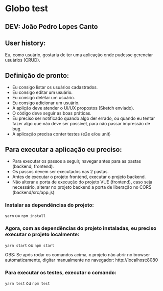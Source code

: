 # Globo test

## DEV: João Pedro Lopes Canto

## User history:

Eu, como usuário, gostaria de ter uma aplicação onde pudesse gerenciar usuários (CRUD).

## Definição de pronto:

- Eu consigo listar os usuários cadastrados.
- Eu consigo editar um usuário.
- Eu consigo deletar um usuário.
- Eu consigo adicionar um usuário.
- A aplição deve atender o UI/UX propostos (Sketch enviado).
- O código deve seguir as boas práticas.
- Eu preciso ser notificado quando algo der errado, ou quando eu tentar fazer algo que não deve ser possível, para não passar impressão de bug.
- A aplicação precisa conter testes (e2e e/ou unit)

## Para executar a aplicação eu preciso:

- Para executar os passos a seguir, navegar antes para as pastas (backend, frontend).
- Os passos devem ser executados nas 2 pastas.
- Antes de executar o projeto frontend, executar o projeto backend.
- Não alterar a porta de execução do projeto VUE (frontend), caso seja necessário, alterar no projeto backend a porta de liberação no CORS (backend/src/app.js)

### Instalar as dependêncisa do projeto:

`yarn` ou `npm install`

### Agora, com as dependências do projeto instaladas, eu preciso executar o projeto localmente:

`yarn start` ou `npm start`

OBS: Se após rodar os comandos acima, o projeto não abrir no browser automaticamente, digitar manualmente no navegador: http://localhost:8080

### Para executar os testes, executar o comando:

`yarn test` ou `npm test`
